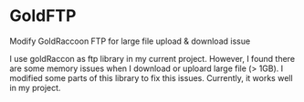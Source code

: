# GoldFTP
Modify GoldRaccoon FTP for large file upload &amp; download issue 

I use goldRaccon as ftp library in my current project. However, I found there are some memory issues 
when I download or uploard large file (> 1GB). I modified some parts of this library to fix this issues.
Currently, it works well in my project. 

